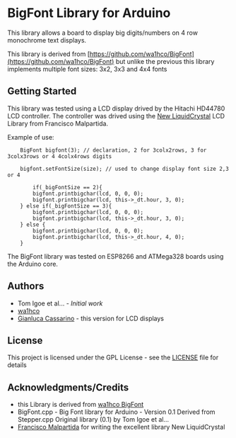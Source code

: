 # BigFont Library for Arduino

This library allows a board to display big digits/numbers on 4 row monochrome text displays.

This library is derived from [https://github.com/wa1hco/BigFont](https://github.com/wa1hco/BigFont) but unlike the previous this library implements multiple font sizes: 3x2, 3x3 and 4x4 fonts


## Getting Started

This library was tested using a LCD display drived by the Hitachi HD44780 LCD controller. The controller was drived using the [New LiquidCrystal](https://bitbucket.org/fmalpartida/new-liquidcrystal/wiki/Home) LCD Library from Francisco Malpartida. 

Example of use:
```
    BigFont bigfont(3); // declaration, 2 for 3colx2rows, 3 for 3colx3rows or 4 4colx4rows digits
    
    bigfont.setFontSize(size); // used to change display font size 2,3 or 4

    	if(_bigFontSize == 2){
		bigfont.printbigchar(lcd, 0, 0, 0);
		bigfont.printbigchar(lcd, this->_dt.hour, 3, 0);
	} else if(_bigFontSize == 3){
		bigfont.printbigchar(lcd, 0, 0, 0);
		bigfont.printbigchar(lcd, this->_dt.hour, 3, 0);
	} else {
		bigfont.printbigchar(lcd, 0, 0, 0);
		bigfont.printbigchar(lcd, this->_dt.hour, 4, 0);
	}

```
The BigFont library was tested on ESP8266 and ATMega328 boards using the Arduino core.


## Authors

* Tom Igoe et al... - *Initial work*
* [wa1hco](https://github.com/wa1hco/BigFont)
* [Gianluca Cassarino](https://github.com/gcassarino) - this version for LCD displays


## License

This project is licensed under the GPL License - see the [LICENSE](LICENSE) file for details

## Acknowledgments/Credits

* this Library is derived from [wa1hco BigFont](https://github.com/wa1hco/BigFont) 
* BigFont.cpp - Big Font library for Arduino - Version 0.1 Derived from Stepper.cpp Original library (0.1) by Tom Igoe et al...
* [Francisco Malpartida](https://bitbucket.org/fmalpartida/) for writing the excellent library New LiquidCrystal

